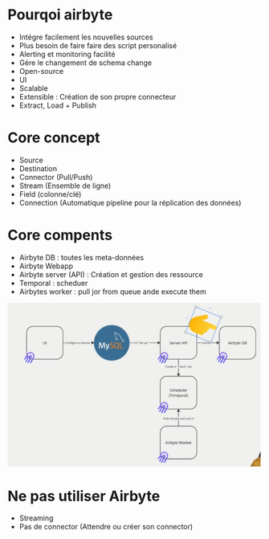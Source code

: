 # Pourqoi airbyte

- Intégre facilement les nouvelles sources
- Plus besoin de faire faire des script personalisé
- Alerting et monitoring facilité
- Gére le changement de schema change
- Open-source
- UI
- Scalable
- Extensible : Création de son propre connecteur
- Extract, Load + Publish

# Core concept

- Source
- Destination
- Connector (Pull/Push)
- Stream (Ensemble de ligne)
- Field (colonne/clé)
- Connection (Automatique pipeline pour la réplication des données)

# Core compents 
- Airbyte DB : toutes les meta-données
- Airbyte Webapp
- Airbyte server (API) : Création et gestion des ressource
- Temporal : scheduer
- Airbytes worker : pull jor from queue ande execute them


![alt text](image.png)

# Ne pas utiliser Airbyte
- Streaming
- Pas de connector (Attendre ou créer son connector)
